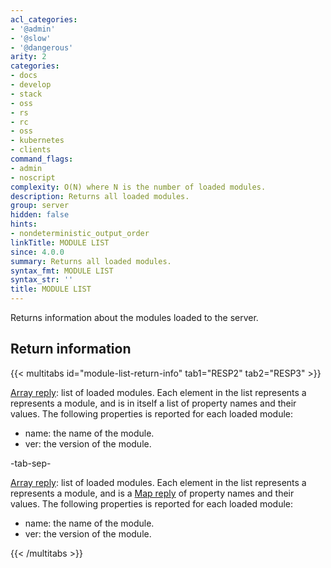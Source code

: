 ```yaml
---
acl_categories:
- '@admin'
- '@slow'
- '@dangerous'
arity: 2
categories:
- docs
- develop
- stack
- oss
- rs
- rc
- oss
- kubernetes
- clients
command_flags:
- admin
- noscript
complexity: O(N) where N is the number of loaded modules.
description: Returns all loaded modules.
group: server
hidden: false
hints:
- nondeterministic_output_order
linkTitle: MODULE LIST
since: 4.0.0
summary: Returns all loaded modules.
syntax_fmt: MODULE LIST
syntax_str: ''
title: MODULE LIST
---
```

Returns information about the modules loaded to the server.

## Return information

{{< multitabs id="module-list-return-info" 
    tab1="RESP2" 
    tab2="RESP3" >}}

[Array reply](../../develop/reference/protocol-spec#arrays): list of loaded modules. Each element in the list represents a represents a module, and is in itself a list of property names and their values. The following properties is reported for each loaded module:
* name: the name of the module.
* ver: the version of the module.

-tab-sep-

[Array reply](../../develop/reference/protocol-spec#arrays): list of loaded modules. Each element in the list represents a represents a module, and is a [Map reply](../../develop/reference/protocol-spec#maps) of property names and their values. The following properties is reported for each loaded module:
* name: the name of the module.
* ver: the version of the module.

{{< /multitabs >}}
